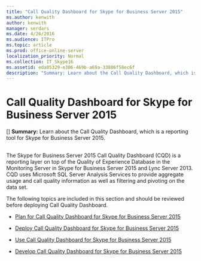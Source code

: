 ```yaml
---
title: "Call Quality Dashboard for Skype for Business Server 2015"
ms.author: kenwith
author: kenwith
manager: serdars
ms.date: 4/26/2016
ms.audience: ITPro
ms.topic: article
ms.prod: office-online-server
localization_priority: Normal
ms.collection: IT_Skype16
ms.assetid: eda05329-e306-469b-a69a-33806f58ec6f
description: "Summary: Learn about the Call Quality Dashboard, which is a reporting tool for Skype for Business Server 2015."
---
```


# Call Quality Dashboard for Skype for Business Server 2015
[]
 **Summary:** Learn about the Call Quality Dashboard, which is a reporting tool for Skype for Business Server 2015.
  
## 

The Skype for Business Server 2015 Call Quality Dashboard (CQD) is a reporting layer on top of the Quality of Experience Database in the Monitoring Server in Skype for Business Server 2015 and Lync Server 2013. CQD uses Microsoft SQL Server Analysis Services to provide aggregate usage and call quality information as well as filtering and pivoting on the data set.
  
The following topics are included in this section and should be reviewed before deploying Call Quality Dashboard.
  
- [Plan for Call Quality Dashboard for Skype for Business Server 2015](plan.md)
    
- [Deploy Call Quality Dashboard for Skype for Business Server 2015](deploy-0.md)
    
- [Use Call Quality Dashboard for Skype for Business Server 2015](use.md)
    
- [Develop Call Quality Dashboard for Skype for Business Server 2015](develop.md)
    

